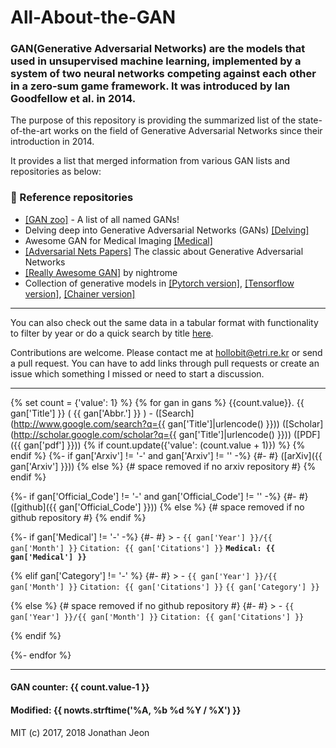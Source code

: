 # All-About-the-GAN

### GAN(Generative Adversarial Networks) are the models that used in unsupervised machine learning, implemented by a system of two neural networks competing against each other in a zero-sum game framework. It was introduced by Ian Goodfellow et al. in 2014.

The purpose of this repository is providing the summarized list of the state-of-the-art works on the field of Generative Adversarial Networks since their introduction in 2014.

It provides a list that merged information from various GAN lists and repositories as below:

### :link: Reference repositories
* [[GAN zoo]](https://github.com/hindupuravinash/the-gan-zoo) - A list of all named GANs!
* Delving deep into Generative Adversarial Networks (GANs) [[Delving]](https://github.com/GKalliatakis/Delving-deep-into-GANs)
* Awesome GAN for Medical Imaging [[Medical]](https://github.com/xinario/awesome-gan-for-medical-imaging/)
* [[Adversarial Nets Papers]](https://github.com/zhangqianhui/AdversarialNetsPapers/) The classic about Generative Adversarial Networks
* [[Really Awesome GAN]](https://github.com/nightrome/really-awesome-gan) by nightrome
* Collection of generative models in [[Pytorch version]](https://github.com/znxlwm/pytorch-generative-model-collections), [[Tensorflow version]](https://github.com/hwalsuklee/tensorflow-generative-model-collections), [[Chainer version]](https://github.com/pfnet-research/chainer-gan-lib)

----

You can also check out the same data in a tabular format with functionality to filter by year or do a quick search by title [here](https://github.com/hollobit/All-About-the-GAN/blob/master/AllGAN-r2.tsv).

Contributions are welcome. Please contact me at hollobit@etri.re.kr or send a pull request. You can have to add links through pull requests or create an issue which something I missed or need to start a discussion.

----

{% set count = {'value': 1} %}
{% for gan in gans %}
 {{count.value}}. {{ gan['Title'] }} ( {{ gan['Abbr.'] }} ) -   ([Search](http://www.google.com/search?q={{ gan['Title']|urlencode() }}))  ([Scholar](http://scholar.google.com/scholar?q={{ gan['Title']|urlencode() }}))   ([PDF]({{ gan['pdf'] }}))
  {% if count.update({'value': (count.value + 1)}) %} {% endif %}
  {%- if gan['Arxiv'] != '-' and gan['Arxiv'] != '' -%}
  {#- #} ([arXiv]({{ gan['Arxiv'] }}))
  {% else %} {# space removed if no arxiv repository #}
  {% endif %}

  {%- if gan['Official_Code'] != '-' and gan['Official_Code'] != '' -%}
  {#- #} ([github]({{ gan['Official_Code'] }}))
  {% else %} {# space removed if no github repository #}
  {% endif %}

  {%- if gan['Medical'] != '-' -%}
  {#- #} > - `{{ gan['Year'] }}/{{ gan['Month'] }}` `Citation: {{ gan['Citations'] }}` __`Medical: {{ gan['Medical'] }}`__

  {% elif gan['Category'] != '-' %}
  {#- #} > - `{{ gan['Year'] }}/{{ gan['Month'] }}` `Citation: {{ gan['Citations'] }}` `{{ gan['Category'] }}`  

  {% else %} {# space removed if no github repository #}
  {#- #} > - `{{ gan['Year'] }}/{{ gan['Month'] }}` `Citation: {{ gan['Citations'] }}`

  {% endif %}  

{%- endfor %}

----

#### GAN counter: {{ count.value-1 }}

#### Modified: {{ nowts.strftime('%A, %b %d %Y / %X') }}

MIT (c) 2017, 2018 Jonathan Jeon
